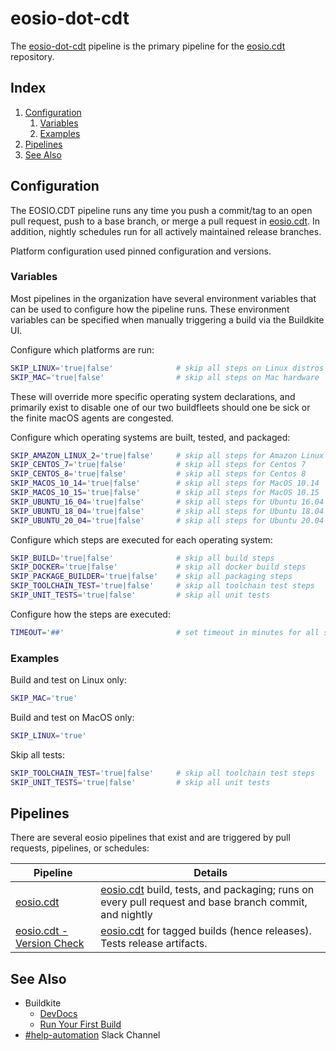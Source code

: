 # eosio-dot-cdt
The [eosio-dot-cdt](https://buildkite.com/EOSIO/eosio-dot-cdt) pipeline is the primary pipeline for the [eosio.cdt](https://github.com/EOSIO/eosio.cdt) repository.

<x>

## Index
1. [Configuration](README.md#configuration)
   1. [Variables](README.md#variables)
   1. [Examples](README.md#examples)
1. [Pipelines](README.md#pipelines)
1. [See Also](README.md#see-also)

## Configuration
The EOSIO.CDT pipeline runs any time you push a commit/tag to an open pull request, push to a base branch, or merge a pull request in [eosio.cdt](https://github.com/EOSIO/eosio.cdt). In addition, nightly schedules run for all actively maintained release branches.

Platform configuration used pinned configuration and versions.

### Variables
Most pipelines in the organization have several environment variables that can be used to configure how the pipeline runs. These environment variables can be specified when manually triggering a build via the Buildkite UI.

Configure which platforms are run:
```bash
SKIP_LINUX='true|false'              # skip all steps on Linux distros
SKIP_MAC='true|false'                # skip all steps on Mac hardware
```
These will override more specific operating system declarations, and primarily exist to disable one of our two buildfleets should one be sick or the finite macOS agents are congested.

Configure which operating systems are built, tested, and packaged:
```bash
SKIP_AMAZON_LINUX_2='true|false'     # skip all steps for Amazon Linux 2
SKIP_CENTOS_7='true|false'           # skip all steps for Centos 7
SKIP_CENTOS_8='true|false'           # skip all steps for Centos 8
SKIP_MACOS_10_14='true|false'        # skip all steps for MacOS 10.14
SKIP_MACOS_10_15='true|false'        # skip all steps for MacOS 10.15
SKIP_UBUNTU_16_04='true|false'       # skip all steps for Ubuntu 16.04
SKIP_UBUNTU_18_04='true|false'       # skip all steps for Ubuntu 18.04
SKIP_UBUNTU_20_04='true|false'       # skip all steps for Ubuntu 20.04
```

Configure which steps are executed for each operating system:
```bash
SKIP_BUILD='true|false'              # skip all build steps
SKIP_DOCKER='true|false'             # skip all docker build steps
SKIP_PACKAGE_BUILDER='true|false'    # skip all packaging steps
SKIP_TOOLCHAIN_TEST='true|false'     # skip all toolchain test steps
SKIP_UNIT_TESTS='true|false'         # skip all unit tests
```

Configure how the steps are executed:
```bash
TIMEOUT='##'                         # set timeout in minutes for all steps
```

### Examples
Build and test on Linux only:
```bash
SKIP_MAC='true'
```

Build and test on MacOS only:
```bash
SKIP_LINUX='true'
```

Skip all tests:
```bash
SKIP_TOOLCHAIN_TEST='true|false'     # skip all toolchain test steps
SKIP_UNIT_TESTS='true|false'         # skip all unit tests
```

## Pipelines
There are several eosio pipelines that exist and are triggered by pull requests, pipelines, or schedules:

Pipeline | Details
---|---
[eosio.cdt](https://buildkite.com/EOSIO/eosio-dot-cdt) | [eosio.cdt](https://github.com/EOSIO/eosio.cdt) build, tests, and packaging; runs on every pull request and base branch commit, and nightly
[eosio.cdt - Version Check](https://buildkite.com/EOSIO/eosio-dot-cdt-version-check) | [eosio.cdt](https://github.com/EOSIO/eosio.cdt) for tagged builds (hence releases). Tests release artifacts.

## See Also
- Buildkite
  - [DevDocs](https://github.com/EOSIO/devdocs/wiki/Buildkite)
  - [Run Your First Build](https://buildkite.com/docs/tutorials/getting-started#run-your-first-build)
- [#help-automation](https://blockone.slack.com/archives/CMTAZ9L4D) Slack Channel

</x>
